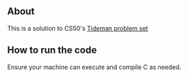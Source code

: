 ## About
This is a solution to CS50's [Tideman problem set](https://cs50.harvard.edu/x/2024/psets/3/tideman/)

## How to run the code
Ensure your machine can execute and compile C as needed.

